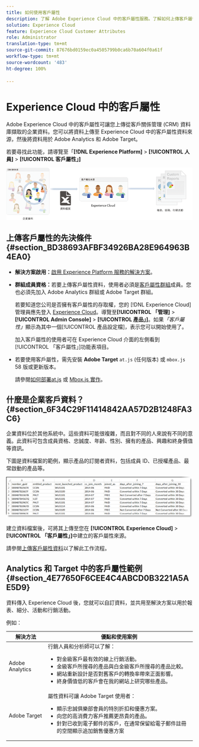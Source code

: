 ```yaml
---
title: 如何使用客戶屬性
description: 了解 Adobe Experience Cloud 中的客戶屬性服務。了解如何上傳客戶屬性資料，以便在 Adobe Analytics 和 Adobe Target 使用。
solution: Experience Cloud
feature: Experience Cloud Customer Attributes
role: Administrator
translation-type: tm+mt
source-git-commit: 87676bd0159ec0a4505799b0ca6b70a604f0a61f
workflow-type: tm+mt
source-wordcount: '483'
ht-degree: 100%

---
```



# Experience Cloud 中的客戶屬性

Adobe Experience Cloud 中的客戶屬性可讓您上傳從客戶關係管理 (CRM) 資料庫擷取的企業資料。您可以將資料上傳至 Experience Cloud 中的客戶屬性資料來源，然後將資料用於 Adobe Analytics 和 Adobe Target。

若要尋找此功能，請導覽至「**[!DNL Experience Platform]** > **[!UICONTROL 人員]** > **[!UICONTROL 客戶屬性」]**

![](assets/custom_reports.png)

## 上傳客戶屬性的先決條件 {#section_BD38693AFBF34926BA28E964963B4EA0}

* **解決方案啟用：**[啟用 Experience Platform 服務的解決方案](../core-services/core-services.md#concept_07ED1D5C64234E77976E6D572E78FB9C)。

* **群組成員資格：**&#x200B;若要上傳客戶屬性資料，使用者必須是[客戶屬性群組](../admin-getting-started/admin-getting-started.md#task_3295A85536BF48899A1AB40D207E77E9)成員。您也必須先加入 Adobe Analytics 群組或 Adobe Target 群組。

   若要知道您公司是否擁有客戶屬性的存取權，您的 [!DNL Experience Cloud] 管理員應先登入 [Experience Cloud](https://experience.adobe.com)。導覽至&#x200B;**[!UICONTROL 「管理]** > **[!UICONTROL Admin Console]** > **[!UICONTROL 產品」]**。如果&#x200B;*「客戶屬性」*&#x200B;顯示為其中一個[!UICONTROL 產品設定檔]，表示您可以開始使用了。

   加入客戶屬性的使用者可在 Experience Cloud 介面的左側看到[!UICONTROL 「客戶屬性」]功能表項目。

* 若要使用客戶屬性，需先安裝 **Adobe Target** `at.js` (任何版本) 或 `mbox.js` 58 版或更新版本。

   請參閱[如何部署at.js](https://docs.adobe.com/content/help/zh-Hant/target/using/implement-target/client-side/deploy-at-js/how-to-deployatjs.translate.html) 或 [Mbox.js 實作](https://docs.adobe.com/content/help/zh-Hant/target/using/implement-target/client-side/mbox-implement/mbox-download.html)。

## 什麼是企業客戶資料？{#section_6F34C29F11414842AA57D2B1248FA3C6}

企業資料位於其他系統中。這些資料可能很複雜，而且對不同的人來說有不同的意義。此資料可包含成員資格、忠誠度、年齡、性別、擁有的產品、興趣和終身價值等資訊。

下圖是資料檔案的範例，顯示產品的訂閱者資料，包括成員 ID、已授權產品、最常啟動的產品等。

![](assets/01_crs_usecase.png)

建立資料檔案後，可將其上傳至您在 **[!UICONTROL Experience Cloud]** > **[!UICONTROL 「客戶屬性」]**&#x200B;中建立的客戶屬性來源。

請參閱[上傳客戶屬性資料](../attributes/t-crs-usecase.md#task_BCC327B2A0EF4A1BBB2934013AB92B78)以了解此工作流程。

## Analytics 和 Target 中的客戶屬性範例 {#section_4E77650F6CEE4C4ABCD0B3221A5AE5D9}

資料傳入 Experience Cloud 後，您就可以自訂資料，並共用至解決方案以用於報表、細分、活動和行銷活動。

例如：

| 解決方法 | 優點和使用案例 |
|--- |--- |
| Adobe Analytics  | 行銷人員和分析師可以了解：<ul><li>對金級客戶最有效的線上行銷活動。</li><li>金級客戶所搜尋的產品與白金級客戶所搜尋的產品比較。</li><li>網站重新設計是否對舊客戶的轉換率帶來正面影響。</li><li>終身價值低的客戶會在我的網站上研究哪些產品。</li></ul> |
| Adobe Target | 屬性資料可讓 Adobe Target 使用者：<ul><li>顯示忠誠俱樂部會員的特別折扣和優惠方案。</li><li>向您的高消費力客戶推薦更昂貴的產品。</li><li>針對已收到電子郵件的客戶，在通常保留給電子郵件註冊的空間顯示追加銷售優惠方案</li></ul> |
